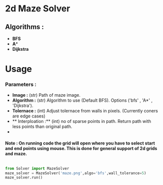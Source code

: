 # 2d Maze Solver 

## Algorithms :
- **BFS**
- **A***
- **Dijkstra**

# Usage 
### Parameters :
- **Image :** (str) Path of maze image.
- **Algorithm :** (str) Algorithm to use (Default BFS). Options ('bfs' , 'A*' , 'Dijkstra').
- **Tolernace :** (int) Adjust tolernace from walls in pixels. (Currently coners are edge cases)
- ** Interploation :** (int) no of sparse points in path. Return path with less points than original path.
- 
#### Note : On running code the grid will open where you have to select start and end points using mouse. This is done for general support of 2d grids and maze.

```python

from Solver import MazeSolver
maze_solver = MazeSolver('maze.png',algo='bfs',wall_tolerance=5)
maze_solver.run()

```



